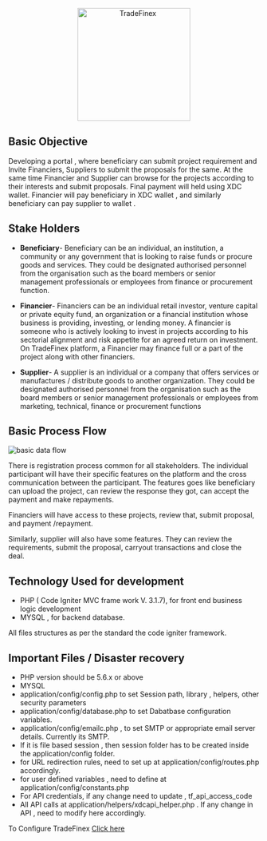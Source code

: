 <p align="center">
  <img src="https://www.tradefinex.org/assets/images/icon/logo.png" alt="TradeFinex" width="226">
  <br>
</p>

Basic Objective
----------------
Developing a portal , where beneficiary can submit project requirement and Invite
Financiers, Suppliers to submit the proposals for the same. At the same time Financier and
Supplier can browse for the projects according to their interests and submit proposals. Final
payment will held using XDC wallet. Financier will pay beneficiary in XDC wallet , and
similarly beneficiary can pay supplier to wallet .

Stake Holders 
--------------
* **Beneficiary**- Beneficiary can be an individual, an institution, a community or any government that is looking to raise funds or procure goods and services. They could be designated authorised personnel from the organisation such as the board members or senior management professionals or employees from finance or procurement function.

* **Financier**- Financiers can be an individual retail investor, venture capital or private equity fund, an organization or a financial institution whose business is providing, investing, or lending money. A financier is someone who is actively looking to invest in projects according to his sectorial alignment and risk appetite for an agreed return on investment. On TradeFinex platform, a Financier may finance full or a part of the project along with other financiers.

* **Supplier**- A supplier is an individual or a company that offers services or manufactures / distribute goods to another organization. They could be designated authorised personnel from the organisation such as the board members or senior management professionals or employees from marketing, technical, finance or procurement functions

Basic Process Flow
--------------------
![basic data flow](https://user-images.githubusercontent.com/22572604/50088133-238e8180-0228-11e9-9509-77dc2cecf6ee.png)

There is registration process common for all stakeholders. The individual participant will have their specific features on the platform and the cross communication between the participant. The features goes like beneficiary can upload the project, can review the response they got, can accept the payment and make repayments.

Financiers will have access to these projects, review that, submit proposal, and payment /repayment.

Similarly, supplier will also have some features. They can review the requirements, submit the proposal, carryout transactions and close the deal.

Technology Used for development
----------------------------------
* PHP ( Code Igniter MVC frame work V. 3.1.7), for front end business logic development
* MYSQL , for backend database.

All files structures as per the standard the code igniter framework.

Important Files / Disaster recovery
---------------------------------------

* PHP version should be 5.6.x or above
* MYSQL
* application/config/config.php to set Session path, library , helpers, other security
parameters
* application/config/database.php to set Dabatbase configuration variables.
* application/config/emailc.php , to set SMTP or appropriate email server details.
Currently its SMTP.
* If it is file based session , then session folder has to be created inside the
application/config folder.
* for URL redirection rules, need to set up at application/config/routes.php accordingly.
* for user defined variables , need to define at application/config/constants.php
* For API credentials, if any change need to update , tf_api_access_code
* All API calls at application/helpers/xdcapi_helper.php . If any change in API , need to
modify here accordingly.

To Configure TradeFinex [ Click here ](Config.md)